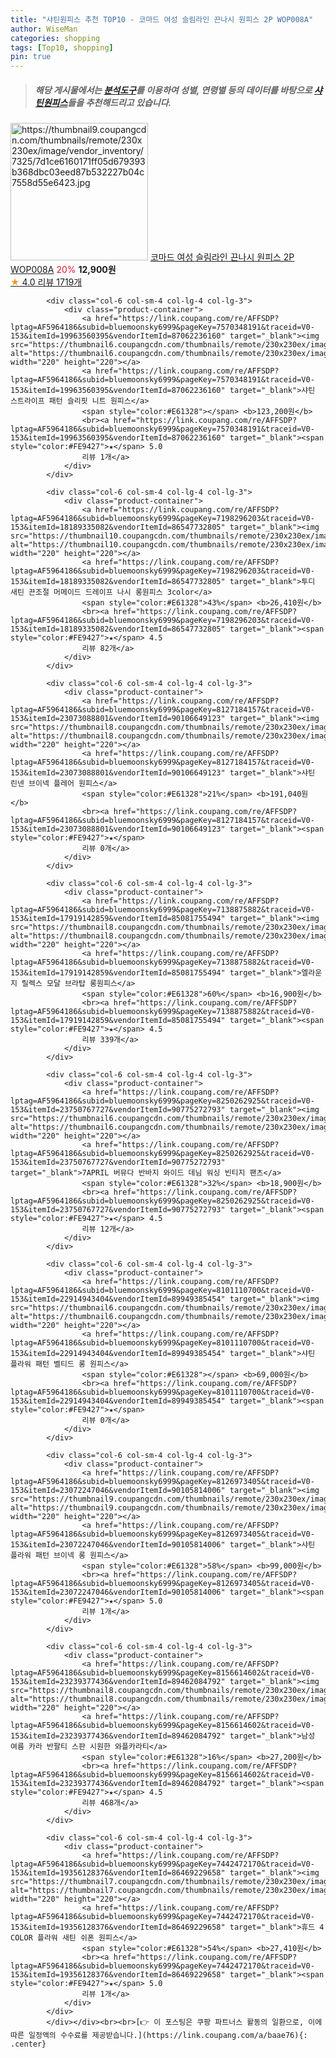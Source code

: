 ```yaml
---
title: "샤틴원피스 추천 TOP10 - 코마드 여성 슬림라인 끈나시 원피스 2P WOP008A"
author: WiseMan
categories: shopping
tags: [Top10, shopping]
pin: true
---
```


> ##### 해당 게시물에서는 [**분석도구**](https://itemscout.io/)를 이용하여 **성별**, **연령별** 등의 데이터를 바탕으로 [**샤틴원피스**](https://link.coupang.com/a/baae76)들을 추천해드리고 있습니다.
<div class="container"><div class="row">
            <div class="col-6 col-sm-4 col-lg-4 col-lg-3">
                <div class="product-container">
                    <a href="https://link.coupang.com/re/AFFSDP?lptag=AF5964186&subid=bluemoonsky6999&pageKey=7201134419&traceid=V0-153&itemId=18202869637&vendorItemId=85351270605" target="_blank"><img src="https://thumbnail9.coupangcdn.com/thumbnails/remote/230x230ex/image/vendor_inventory/7325/7d1ce6160171ff05d679393b368dbc03eed87b532227b04c7558d55e6423.jpg" alt="https://thumbnail9.coupangcdn.com/thumbnails/remote/230x230ex/image/vendor_inventory/7325/7d1ce6160171ff05d679393b368dbc03eed87b532227b04c7558d55e6423.jpg" width="220" height="220"></a>
                    <a href="https://link.coupang.com/re/AFFSDP?lptag=AF5964186&subid=bluemoonsky6999&pageKey=7201134419&traceid=V0-153&itemId=18202869637&vendorItemId=85351270605" target="_blank">코마드 여성 슬림라인 끈나시 원피스 2P WOP008A</a>
                    <span style="color:#E61328">20%</span> <b>12,900원</b>
                    <br><a href="https://link.coupang.com/re/AFFSDP?lptag=AF5964186&subid=bluemoonsky6999&pageKey=7201134419&traceid=V0-153&itemId=18202869637&vendorItemId=85351270605" target="_blank"><span style="color:#FE9427">★</span> 4.0
                    리뷰 1719개</a>
                </div>
            </div>
            
            <div class="col-6 col-sm-4 col-lg-4 col-lg-3">
                <div class="product-container">
                    <a href="https://link.coupang.com/re/AFFSDP?lptag=AF5964186&subid=bluemoonsky6999&pageKey=7570348191&traceid=V0-153&itemId=19963560395&vendorItemId=87062236160" target="_blank"><img src="https://thumbnail6.coupangcdn.com/thumbnails/remote/230x230ex/image/vendor_inventory/160e/51735a9f29b9037ebd6fc5afe2a6590e68f368dfb89f20aa8f3a7b73b431.jpg" alt="https://thumbnail6.coupangcdn.com/thumbnails/remote/230x230ex/image/vendor_inventory/160e/51735a9f29b9037ebd6fc5afe2a6590e68f368dfb89f20aa8f3a7b73b431.jpg" width="220" height="220"></a>
                    <a href="https://link.coupang.com/re/AFFSDP?lptag=AF5964186&subid=bluemoonsky6999&pageKey=7570348191&traceid=V0-153&itemId=19963560395&vendorItemId=87062236160" target="_blank">샤틴 스트라이프 패턴 슬리핏 니트 원피스</a>
                    <span style="color:#E61328"></span> <b>123,200원</b>
                    <br><a href="https://link.coupang.com/re/AFFSDP?lptag=AF5964186&subid=bluemoonsky6999&pageKey=7570348191&traceid=V0-153&itemId=19963560395&vendorItemId=87062236160" target="_blank"><span style="color:#FE9427">★</span> 5.0
                    리뷰 1개</a>
                </div>
            </div>
            
            <div class="col-6 col-sm-4 col-lg-4 col-lg-3">
                <div class="product-container">
                    <a href="https://link.coupang.com/re/AFFSDP?lptag=AF5964186&subid=bluemoonsky6999&pageKey=7198296203&traceid=V0-153&itemId=18189335082&vendorItemId=86547732805" target="_blank"><img src="https://thumbnail10.coupangcdn.com/thumbnails/remote/230x230ex/image/vendor_inventory/d17d/f21cc0a2871e146e79a2462e2c913eb3969b67ffa3e60cffae2d1ea8873b.png" alt="https://thumbnail10.coupangcdn.com/thumbnails/remote/230x230ex/image/vendor_inventory/d17d/f21cc0a2871e146e79a2462e2c913eb3969b67ffa3e60cffae2d1ea8873b.png" width="220" height="220"></a>
                    <a href="https://link.coupang.com/re/AFFSDP?lptag=AF5964186&subid=bluemoonsky6999&pageKey=7198296203&traceid=V0-153&itemId=18189335082&vendorItemId=86547732805" target="_blank">투디 새틴 끈조절 머메이드 드레이프 나시 롱원피스 3color</a>
                    <span style="color:#E61328">43%</span> <b>26,410원</b>
                    <br><a href="https://link.coupang.com/re/AFFSDP?lptag=AF5964186&subid=bluemoonsky6999&pageKey=7198296203&traceid=V0-153&itemId=18189335082&vendorItemId=86547732805" target="_blank"><span style="color:#FE9427">★</span> 4.5
                    리뷰 82개</a>
                </div>
            </div>
            
            <div class="col-6 col-sm-4 col-lg-4 col-lg-3">
                <div class="product-container">
                    <a href="https://link.coupang.com/re/AFFSDP?lptag=AF5964186&subid=bluemoonsky6999&pageKey=8127184157&traceid=V0-153&itemId=23073088801&vendorItemId=90106649123" target="_blank"><img src="https://thumbnail8.coupangcdn.com/thumbnails/remote/230x230ex/image/vendor_inventory/74b6/dc3ae885b8ecf619fbf1b07d7370d04b76432e75cf6746f3a054dbc14798.jpg" alt="https://thumbnail8.coupangcdn.com/thumbnails/remote/230x230ex/image/vendor_inventory/74b6/dc3ae885b8ecf619fbf1b07d7370d04b76432e75cf6746f3a054dbc14798.jpg" width="220" height="220"></a>
                    <a href="https://link.coupang.com/re/AFFSDP?lptag=AF5964186&subid=bluemoonsky6999&pageKey=8127184157&traceid=V0-153&itemId=23073088801&vendorItemId=90106649123" target="_blank">샤틴 린넨 브이넥 플레어 원피스</a>
                    <span style="color:#E61328">21%</span> <b>191,040원</b>
                    <br><a href="https://link.coupang.com/re/AFFSDP?lptag=AF5964186&subid=bluemoonsky6999&pageKey=8127184157&traceid=V0-153&itemId=23073088801&vendorItemId=90106649123" target="_blank"><span style="color:#FE9427">★</span> 
                    리뷰 0개</a>
                </div>
            </div>
            
            <div class="col-6 col-sm-4 col-lg-4 col-lg-3">
                <div class="product-container">
                    <a href="https://link.coupang.com/re/AFFSDP?lptag=AF5964186&subid=bluemoonsky6999&pageKey=7138875882&traceid=V0-153&itemId=17919142859&vendorItemId=85081755494" target="_blank"><img src="https://thumbnail8.coupangcdn.com/thumbnails/remote/230x230ex/image/vendor_inventory/a0b1/62bcd620c03e2f7ea3b8daa3a609dd7940dee96f07aefbbb45ac70046877.jpg" alt="https://thumbnail8.coupangcdn.com/thumbnails/remote/230x230ex/image/vendor_inventory/a0b1/62bcd620c03e2f7ea3b8daa3a609dd7940dee96f07aefbbb45ac70046877.jpg" width="220" height="220"></a>
                    <a href="https://link.coupang.com/re/AFFSDP?lptag=AF5964186&subid=bluemoonsky6999&pageKey=7138875882&traceid=V0-153&itemId=17919142859&vendorItemId=85081755494" target="_blank">엘라운지 릴렉스 모달 브라탑 롱원피스</a>
                    <span style="color:#E61328">60%</span> <b>16,900원</b>
                    <br><a href="https://link.coupang.com/re/AFFSDP?lptag=AF5964186&subid=bluemoonsky6999&pageKey=7138875882&traceid=V0-153&itemId=17919142859&vendorItemId=85081755494" target="_blank"><span style="color:#FE9427">★</span> 4.5
                    리뷰 339개</a>
                </div>
            </div>
            
            <div class="col-6 col-sm-4 col-lg-4 col-lg-3">
                <div class="product-container">
                    <a href="https://link.coupang.com/re/AFFSDP?lptag=AF5964186&subid=bluemoonsky6999&pageKey=8250262925&traceid=V0-153&itemId=23750767727&vendorItemId=90775272793" target="_blank"><img src="https://thumbnail6.coupangcdn.com/thumbnails/remote/230x230ex/image/vendor_inventory/93d0/257b140653b44c1c40007279c89f940c5c274995b5868d9b04464e4a5ea4.jpg" alt="https://thumbnail6.coupangcdn.com/thumbnails/remote/230x230ex/image/vendor_inventory/93d0/257b140653b44c1c40007279c89f940c5c274995b5868d9b04464e4a5ea4.jpg" width="220" height="220"></a>
                    <a href="https://link.coupang.com/re/AFFSDP?lptag=AF5964186&subid=bluemoonsky6999&pageKey=8250262925&traceid=V0-153&itemId=23750767727&vendorItemId=90775272793" target="_blank">7APRIL 버뮤다 반바지 와이드 데님 워싱 빈티지 팬츠</a>
                    <span style="color:#E61328">32%</span> <b>18,900원</b>
                    <br><a href="https://link.coupang.com/re/AFFSDP?lptag=AF5964186&subid=bluemoonsky6999&pageKey=8250262925&traceid=V0-153&itemId=23750767727&vendorItemId=90775272793" target="_blank"><span style="color:#FE9427">★</span> 4.5
                    리뷰 12개</a>
                </div>
            </div>
            
            <div class="col-6 col-sm-4 col-lg-4 col-lg-3">
                <div class="product-container">
                    <a href="https://link.coupang.com/re/AFFSDP?lptag=AF5964186&subid=bluemoonsky6999&pageKey=8101110700&traceid=V0-153&itemId=22914943404&vendorItemId=89949385454" target="_blank"><img src="https://thumbnail6.coupangcdn.com/thumbnails/remote/230x230ex/image/vendor_inventory/7fbd/d31f8cca3f4d5ff8fce6df978bb2984cb4d1cd5f80c7bd3d2f109a38efcd.jpg" alt="https://thumbnail6.coupangcdn.com/thumbnails/remote/230x230ex/image/vendor_inventory/7fbd/d31f8cca3f4d5ff8fce6df978bb2984cb4d1cd5f80c7bd3d2f109a38efcd.jpg" width="220" height="220"></a>
                    <a href="https://link.coupang.com/re/AFFSDP?lptag=AF5964186&subid=bluemoonsky6999&pageKey=8101110700&traceid=V0-153&itemId=22914943404&vendorItemId=89949385454" target="_blank">샤틴 플라워 패턴 벨티드 롱 원피스</a>
                    <span style="color:#E61328"></span> <b>69,000원</b>
                    <br><a href="https://link.coupang.com/re/AFFSDP?lptag=AF5964186&subid=bluemoonsky6999&pageKey=8101110700&traceid=V0-153&itemId=22914943404&vendorItemId=89949385454" target="_blank"><span style="color:#FE9427">★</span> 
                    리뷰 0개</a>
                </div>
            </div>
            
            <div class="col-6 col-sm-4 col-lg-4 col-lg-3">
                <div class="product-container">
                    <a href="https://link.coupang.com/re/AFFSDP?lptag=AF5964186&subid=bluemoonsky6999&pageKey=8126973405&traceid=V0-153&itemId=23072247046&vendorItemId=90105814006" target="_blank"><img src="https://thumbnail9.coupangcdn.com/thumbnails/remote/230x230ex/image/vendor_inventory/42de/bbdaf23df3d937edef8b054793d20b3a1573528dfe84e7700adaf320546c.jpg" alt="https://thumbnail9.coupangcdn.com/thumbnails/remote/230x230ex/image/vendor_inventory/42de/bbdaf23df3d937edef8b054793d20b3a1573528dfe84e7700adaf320546c.jpg" width="220" height="220"></a>
                    <a href="https://link.coupang.com/re/AFFSDP?lptag=AF5964186&subid=bluemoonsky6999&pageKey=8126973405&traceid=V0-153&itemId=23072247046&vendorItemId=90105814006" target="_blank">샤틴 플라워 패턴 브이넥 롱 원피스</a>
                    <span style="color:#E61328">58%</span> <b>99,000원</b>
                    <br><a href="https://link.coupang.com/re/AFFSDP?lptag=AF5964186&subid=bluemoonsky6999&pageKey=8126973405&traceid=V0-153&itemId=23072247046&vendorItemId=90105814006" target="_blank"><span style="color:#FE9427">★</span> 5.0
                    리뷰 1개</a>
                </div>
            </div>
            
            <div class="col-6 col-sm-4 col-lg-4 col-lg-3">
                <div class="product-container">
                    <a href="https://link.coupang.com/re/AFFSDP?lptag=AF5964186&subid=bluemoonsky6999&pageKey=8156614602&traceid=V0-153&itemId=23239377436&vendorItemId=89462084792" target="_blank"><img src="https://thumbnail8.coupangcdn.com/thumbnails/remote/230x230ex/image/vendor_inventory/09d8/9fd31554438406d881ec63591a1043adf1e86b70640d9af992abfe205568.jpg" alt="https://thumbnail8.coupangcdn.com/thumbnails/remote/230x230ex/image/vendor_inventory/09d8/9fd31554438406d881ec63591a1043adf1e86b70640d9af992abfe205568.jpg" width="220" height="220"></a>
                    <a href="https://link.coupang.com/re/AFFSDP?lptag=AF5964186&subid=bluemoonsky6999&pageKey=8156614602&traceid=V0-153&itemId=23239377436&vendorItemId=89462084792" target="_blank">남성 여름 카라 반팔티 스판 시원한 와플카라티</a>
                    <span style="color:#E61328">16%</span> <b>27,200원</b>
                    <br><a href="https://link.coupang.com/re/AFFSDP?lptag=AF5964186&subid=bluemoonsky6999&pageKey=8156614602&traceid=V0-153&itemId=23239377436&vendorItemId=89462084792" target="_blank"><span style="color:#FE9427">★</span> 4.5
                    리뷰 468개</a>
                </div>
            </div>
            
            <div class="col-6 col-sm-4 col-lg-4 col-lg-3">
                <div class="product-container">
                    <a href="https://link.coupang.com/re/AFFSDP?lptag=AF5964186&subid=bluemoonsky6999&pageKey=7442472170&traceid=V0-153&itemId=19356128376&vendorItemId=86469229658" target="_blank"><img src="https://thumbnail7.coupangcdn.com/thumbnails/remote/230x230ex/image/vendor_inventory/38c9/9cd130645386e9452c8fe34e4eeb9afbf1394d21d667bcf75dd304e990ab.jpg" alt="https://thumbnail7.coupangcdn.com/thumbnails/remote/230x230ex/image/vendor_inventory/38c9/9cd130645386e9452c8fe34e4eeb9afbf1394d21d667bcf75dd304e990ab.jpg" width="220" height="220"></a>
                    <a href="https://link.coupang.com/re/AFFSDP?lptag=AF5964186&subid=bluemoonsky6999&pageKey=7442472170&traceid=V0-153&itemId=19356128376&vendorItemId=86469229658" target="_blank">휴드 4 COLOR 플라워 새틴 쉬폰 원피스</a>
                    <span style="color:#E61328">54%</span> <b>27,410원</b>
                    <br><a href="https://link.coupang.com/re/AFFSDP?lptag=AF5964186&subid=bluemoonsky6999&pageKey=7442472170&traceid=V0-153&itemId=19356128376&vendorItemId=86469229658" target="_blank"><span style="color:#FE9427">★</span> 5.0
                    리뷰 1개</a>
                </div>
            </div>
            </div></div><br><br>[👉 이 포스팅은 쿠팡 파트너스 활동의 일환으로, 이에 따른 일정액의 수수료를 제공받습니다.](https://link.coupang.com/a/baae76){: .center}